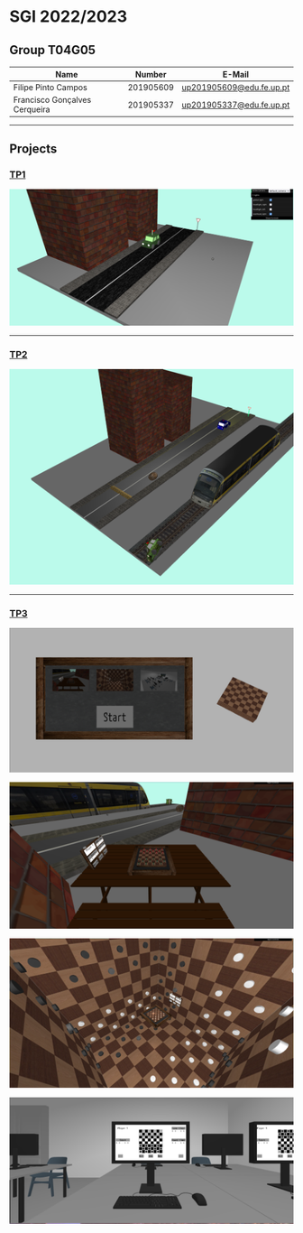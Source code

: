 # SGI 2022/2023

## Group T04G05
| Name                          | Number    | E-Mail                   |
| ----------------------------- | --------- | ------------------------ |
| Filipe Pinto Campos           | 201905609 | up201905609@edu.fe.up.pt |
| Francisco Gonçalves Cerqueira | 201905337 | up201905337@edu.fe.up.pt |

----

## Projects

### [TP1](tp1/README.md)

![img1](tp1/images/screenshots/screenshot0.png)

----

### [TP2](tp2/README.md)

![img1](tp2/images/screenshots/screenshot0.png)

----

### [TP3](tp3/README.md)

![img1](tp3/screenshots/screenshot1.png)

![img1](tp3/screenshots/screenshot2.png)

![img1](tp3/screenshots/screenshot4.png)

![img1](tp3/screenshots/screenshot6.png)
